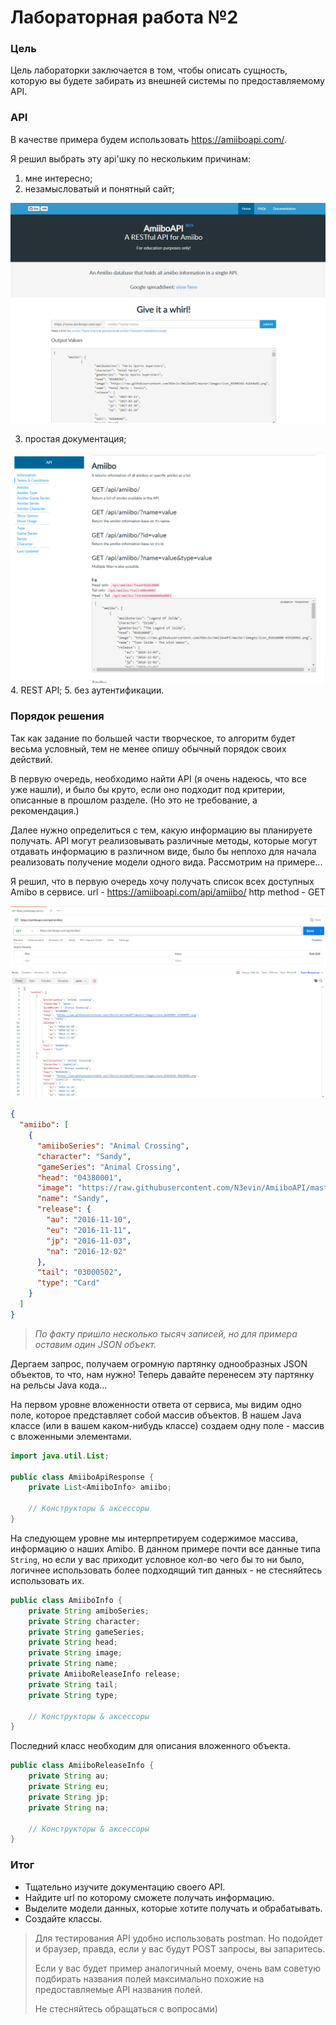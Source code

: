 # Лабораторная работа №2
### Цель
Цель лабораторки заключается в том, чтобы описать сущность, которую вы будете забирать из внешней системы по предоставляемому API.

### API
В качестве примера будем использовать https://amiiboapi.com/.

Я решил выбрать эту api'шку по нескольким причинам:
1. мне интересно;
2. незамысловатый и понятный сайт;

![](../../images/api_home.png)

3. простая документация;

![img.png](../../images/api_doc.png)
4. REST API;
5. без аутентификации.

### Порядок решения

Так как задание по большей части творческое, то алгоритм будет весьма условный, тем не менее опишу обычный порядок своих действий.

В первую очередь, необходимо найти API (я очень надеюсь, что все уже нашли), и было бы круто, если оно подходит под критерии, описанные в прошлом разделе.
(Но это не требование, а рекомендация.)

Далее нужно определиться с тем, какую информацию вы планируете получать. API могут реализовывать различные методы, которые могут отдавать информацию в различном виде,
было бы неплохо для начала реализовать получение модели одного вида. Рассмотрим на примере...

Я решил, что в первую очередь хочу получать список всех доступных Amibo в сервисе.
url - https://amiiboapi.com/api/amiibo/
http method - GET

![](../../images/postman_example1.png)

```json
{
  "amiibo": [
    {
      "amiiboSeries": "Animal Crossing",
      "character": "Sandy",
      "gameSeries": "Animal Crossing",
      "head": "04380001",
      "image": "https://raw.githubusercontent.com/N3evin/AmiiboAPI/master/images/icon_04380001-03000502.png",
      "name": "Sandy",
      "release": {
        "au": "2016-11-10",
        "eu": "2016-11-11",
        "jp": "2016-11-03",
        "na": "2016-12-02"
      },
      "tail": "03000502",
      "type": "Card"
    }
  ]
}
```

> *По факту пришло несколько тысяч записей, но для примера оставим один JSON объект.*

Дергаем запрос, получаем огромную партянку однообразных JSON объектов, то что, нам нужно!
Теперь давайте перенесем эту партянку на рельсы Java кода...


На первом уровне вложенности ответа от сервиса, мы видим одно поле, которое представляет собой массив объектов.
В нашем Java классе (или в вашем каком-нибудь классе) создаем одну поле - массив с вложенными элементами.
```java
import java.util.List;

public class AmiiboApiResponse {
    private List<AmiiboInfo> amiibo;

    // Конструкторы & аксессоры
}
```

На следующем уровне мы интерпретируем содержимое массива, информацию о наших Amibo.
В данном примере почти все данные типа ```String```, но если у вас приходит условное кол-во чего бы то ни было, 
логичнее использовать более подходящий тип данных - не стесняйтесь использовать их.
```java
public class AmiiboInfo {
    private String amiboSeries;
    private String character;
    private String gameSeries;
    private String head;
    private String image;
    private String name;
    private AmiiboReleaseInfo release;
    private String tail;
    private String type;

    // Конструкторы & аксессоры
}
```

Последний класс необходим для описания вложенного объекта.
```java
public class AmiiboReleaseInfo {
    private String au;
    private String eu;
    private String jp;
    private String na;

    // Конструкторы & аксессоры
}
```

### Итог

- Тщательно изучите документацию своего API.
- Найдите url по которому сможете получать информацию. 
- Выделите модели данных, которые хотите получать и обрабатывать.
- Создайте классы.

> Для тестирования API удобно использовать postman. Но подойдет и браузер, правда, если у вас будут POST запросы, вы запаритесь.
> 
> Если у вас будет пример аналогичный моему, очень вам советую подбирать названия полей максимально похожие на предоставляемые API названия полей.
> 
> Не стесняйтесь обращаться с вопросами)